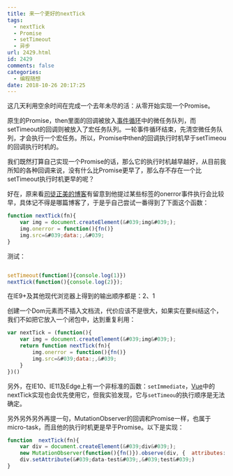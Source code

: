 ```yaml
---
title: 来一个更好的nextTick
tags:
  - nextTick
  - Promise
  - setTimeout
  - 异步
url: 2429.html
id: 2429
comments: false
categories:
  - 编程随想
date: 2018-10-26 20:17:25
---
```


这几天利用空余时间在完成一个去年未尽的活：从零开始实现一个Promise。

原生的Promise，then里面的回调被放入[事件循环](/2378.html "事件循环")中的微任务队列，而setTimeout的回调则被放入了宏任务队列。一轮事件循环结束，先清空微任务队列，才会执行一个宏任务。所以，Promise中then的回调执行时机早于setTimeou的回调执行时机的。

我们既然打算自己实现一个Promise的话，那么它的执行时机越早越好，从目前我所知的各种回调来说，没有什么比Promise更早了，那么存不存在一个比setTimeout执行时机更早的呢？

好在，原来看[司徒正美的博客](https://www.cnblogs.com/rubylouvre/ "司徒正美的博客")有留意到他提过某些标签的onerror事件执行会比较早，具体记不得是哪篇博客了，于是乎自己尝试一番得到了下面这个函数：

```javascript
function nextTick(fn){
	var img = document.createElement(&#039;img&#039;);
	img.onerror = function(){fn()}
	img.src=&#039;data:;,&#039;
}
```
测试：
```javascript

setTimeout(function(){console.log(1)})
nextTick(function(){console.log(2)});

```
在IE9+及其他现代浏览器上得到的输出顺序都是：2、1

创建一个Dom元素而不插入文档流，代价应该不是很大，如果实在要纠结这个，我们不如把它放入一个闭包中，达到重复利用：

```javascript
var nextTick = (function(){
	var img = document.createElement(&#039;img&#039;);
	return function nextTick(fn){
		img.onerror = function(){fn()}
		img.src=&#039;data:;,&#039;
	}
})()

```

另外，在IE10、IE11及Edge上有一个非标准的函数：`setImmediate`，[Vue](https://github.com/vuejs/vue/blob/52719ccab8fccffbdf497b96d3731dc86f04c1ce/src/core/util/next-tick.js#L37 "Vue")中的nextTick实现也会优先使用它，但我实验发现，它与`setTimeou`的执行顺序是无法确定。

另外另外另外再提一句，MutationObserver的回调和Promise一样，也属于micro-task，而且他的执行时机更是早于Promise。以下是实现：
```javascript
function  nextTick(fn){
    var div = document.createElement(&#039;div&#039;);
    new MutationObserver(function(){fn()}).observe(div, {  attributes: true })
    div.setAttribute(&#039;data-test&#039;,&#039;test&#039;)
}
```